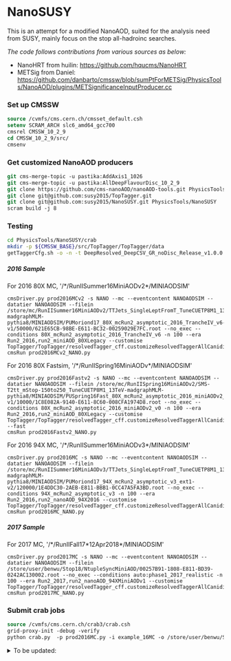 # NanoSUSY

This is an attempt for a modified NanoAOD, suited for the analysis need from
SUSY, mainly focus on the stop all-hadroinc searches.

*The code follows contributions from various sources as below:*
* NanoHRT from huilin: https://github.com/hqucms/NanoHRT
* METSig from Daniel: https://github.com/danbarto/cmssw/blob/sumPtForMETSig/PhysicsTools/NanoAOD/plugins/METSignificanceInputProducer.cc


### Set up CMSSW

```tcsh
source /cvmfs/cms.cern.ch/cmsset_default.csh
setenv SCRAM_ARCH slc6_amd64_gcc700
cmsrel CMSSW_10_2_9
cd CMSSW_10_2_9/src/
cmsenv
```

### Get customized NanoAOD producers

```tcsh
git cms-merge-topic -u pastika:AddAxis1_1026
git cms-merge-topic -u pastika:AllDeepFlavourDisc_10_2_9
git clone https://github.com/cms-nanoAOD/nanoAOD-tools.git PhysicsTools/NanoAODTools
git clone git@github.com:susy2015/TopTagger.git
git clone git@github.com:susy2015/NanoSUSY.git PhysicsTools/NanoSUSY
scram build -j 8
```

### Testing

```bash
cd PhysicsTools/NanoSUSY/crab
mkdir -p ${CMSSW_BASE}/src/TopTagger/TopTagger/data
getTaggerCfg.sh -o -n -t DeepResolved_DeepCSV_GR_noDisc_Release_v1.0.0 -d $CMSSW_BASE/src/TopTagger/TopTagger/data
```

##### 2016 Sample

For 2016 80X MC, '/\*/RunIISummer16MiniAODv2\*/MINIAODSIM'
``` 
cmsDriver.py prod2016MCv2 -s NANO --mc --eventcontent NANOAODSIM --datatier NANOAODSIM --filein /store/mc/RunIISummer16MiniAODv2/TTJets_SingleLeptFromT_TuneCUETP8M1_13TeV-madgraphMLM-pythia8/MINIAODSIM/PUMoriond17_80X_mcRun2_asymptotic_2016_TrancheIV_v6-v1/50000/621E65CB-98BE-E611-BC32-00259029E7FC.root --no_exec --conditions 80X_mcRun2_asymptotic_2016_TrancheIV_v6 -n 100 --era Run2_2016,run2_miniAOD_80XLegacy --customise TopTagger/TopTagger/resolvedTagger_cff.customizeResolvedTaggerAllCanidiatesAndVariables
cmsRun prod2016MCv2_NANO.py
```

For 2016 80X Fastsim, '/\*/RunIISpring16MiniAODv\*/MINIAODSIM'
``` 
cmsDriver.py prod2016Fastv2 -s NANO --mc --eventcontent NANOAODSIM --datatier NANOAODSIM --filein /store/mc/RunIISpring16MiniAODv2/SMS-T2tt_mStop-150to250_TuneCUETP8M1_13TeV-madgraphMLM-pythia8/MINIAODSIM/PUSpring16Fast_80X_mcRun2_asymptotic_2016_miniAODv2_v0-v1/10000/1C8E082A-9140-E611-8C60-008CFA1974D8.root --no_exec --conditions 80X_mcRun2_asymptotic_2016_miniAODv2_v0 -n 100 --era Run2_2016,run2_miniAOD_80XLegacy --customise TopTagger/TopTagger/resolvedTagger_cff.customizeResolvedTaggerAllCanidiatesAndVariables --fast
cmsRun prod2016Fastv2_NANO.py
```

For 2016 94X MC, '/\*/RunIISummer16MiniAODv3\*/MINIAODSIM'
``` 
cmsDriver.py prod2016MC -s NANO --mc --eventcontent NANOAODSIM --datatier NANOAODSIM --filein /store/mc/RunIISummer16MiniAODv3/TTJets_SingleLeptFromT_TuneCUETP8M1_13TeV-madgraphMLM-pythia8/MINIAODSIM/PUMoriond17_94X_mcRun2_asymptotic_v3_ext1-v2/120000/1E4DDC30-2AEB-E811-BBB1-0CC47A5FA3BD.root --no_exec --conditions 94X_mcRun2_asymptotic_v3 -n 100 --era Run2_2016,run2_nanoAOD_94X2016 --customise TopTagger/TopTagger/resolvedTagger_cff.customizeResolvedTaggerAllCanidiatesAndVariables
cmsRun prod2016MC_NANO.py
```


##### 2017 Sample

For 2017 MC, '/\*/RunIIFall17\*12Apr2018\*/MINIAODSIM'
``` 
cmsDriver.py prod2017MC -s NANO --mc --eventcontent NANOAODSIM --datatier NANOAODSIM --filein /store/user/benwu/Stop18/NtupleSyncMiniAOD/00257B91-1808-E811-BD39-0242AC130002.root --no_exec --conditions auto:phase1_2017_realistic -n 100 --era Run2_2017,run2_nanoAOD_94XMiniAODv1 --customise TopTagger/TopTagger/resolvedTagger_cff.customizeResolvedTaggerAllCanidiatesAndVariables 
cmsRun prod2017MC_NANO.py
```

### Submit crab jobs
```tcsh
source /cvmfs/cms.cern.ch/crab3/crab.csh
grid-proxy-init -debug -verify
python crab.py  -p prod2016MC.py -i example_16MC -o /store/user/benwu/StopStudy/TestNanoSUSY -t test
```

<details> <summary> To be updated: </summary>

Data:

```bash
cmsDriver.py test_nanoHRT_data -n 1000 --data --eventcontent NANOAOD --datatier NANOAOD --conditions 94X_dataRun2_v4 --step NANO --nThreads 4 --era Run2_2016,run2_miniAOD_80XLegacy --customise PhysicsTools/NanoHRT/nanoHRT_cff.nanoHRT_customizeData_METMuEGClean --filein /store/data/Run2016G/JetHT/MINIAOD/03Feb2017-v1/100000/006E7AF2-AEEC-E611-A88D-7845C4FC3B00.root --fileout file:nano_data.root >& test_data.log &

less +F test_data.log
```


### Production

**Step 0**: switch to the crab production directory and set up grid proxy, CRAB environment, etc.

```bash
cd $CMSSW_BASE/PhysicsTools/NanoHRT/crab
# set up grid proxy
voms-proxy-init -rfc -voms cms --valid 168:00
# set up CRAB env (must be done after cmsenv)
source /cvmfs/cms.cern.ch/crab3/crab.sh
```

**Step 1**: generate the python config file with `cmsDriver.py` with the following commands:

MC (80X, MiniAODv2):

```bash
cmsDriver.py mc -n -1 --mc --eventcontent NANOAODSIM --datatier NANOAODSIM --conditions 94X_mcRun2_asymptotic_v2 --step NANO --nThreads 4 --era Run2_2016,run2_miniAOD_80XLegacy --customise PhysicsTools/NanoHRT/nanoHRT_cff.nanoHRT_customizeMC --filein file:step-1.root --fileout file:nano.root --no_exec
```

Data (`23Sep2016` ReReco):

```bash
cmsDriver.py data -n -1 --data --eventcontent NANOAOD --datatier NANOAOD --conditions 94X_dataRun2_v4 --step NANO --nThreads 4 --era Run2_2016,run2_miniAOD_80XLegacy --customise PhysicsTools/NanoHRT/nanoHRT_cff.nanoHRT_customizeData_METMuEGClean --filein file:step-1.root --fileout file:nano.root --no_exec
```

**Step 2**: use the `crab.py` script to submit the CRAB jobs:

For MC:

`python crab.py -p mc_NANO.py -o /store/group/lpcjme/noreplica/NanoHRT/mc/[version] -t NanoTuples-[version] -i mc_[ABC].txt --num-cores 4 --send-external -s EventAwareLumiBased -n 50000 --work-area crab_projects_mc_[ABC] --dryrun`

For data:

`python crab.py -p data_NANO.py -o /store/group/lpcjme/noreplica/NanoHRT/data/[version] -t NanoTuples-[version] -i data.txt --num-cores 4 --send-external -s EventAwareLumiBased -n 50000 --work-area crab_projects_data --dryrun`

A JSON file can be applied for data samples with the `-j` options. By default, we use the golden JSON for 2016:

```
https://cms-service-dqm.web.cern.ch/cms-service-dqm/CAF/certification/Collisions16/13TeV/ReReco/Final/Cert_271036-284044_13TeV_23Sep2016ReReco_Collisions16_JSON.txt
```

These command will perform a "dryrun" to print out the CRAB configuration files. Please check everything is correct (e.g., the output path, version number, requested number of cores, etc.) before submitting the actual jobs. To actually submit the jobs to CRAB, just remove the `--dryrun` option at the end.

**Step 3**: check job status

The status of the CRAB jobs can be checked with:

```bash
./crab.py --status --work-area crab_projects_[ABC]
```

Note that this will also resubmit failed jobs automatically.

The crab dashboard can also be used to get a quick overview of the job status:
`https://dashb-cms-job.cern.ch/dashboard/templates/task-analysis`

More options of this `crab.py` script can be found with:

```bash
./crab.py -h
```
</details>
